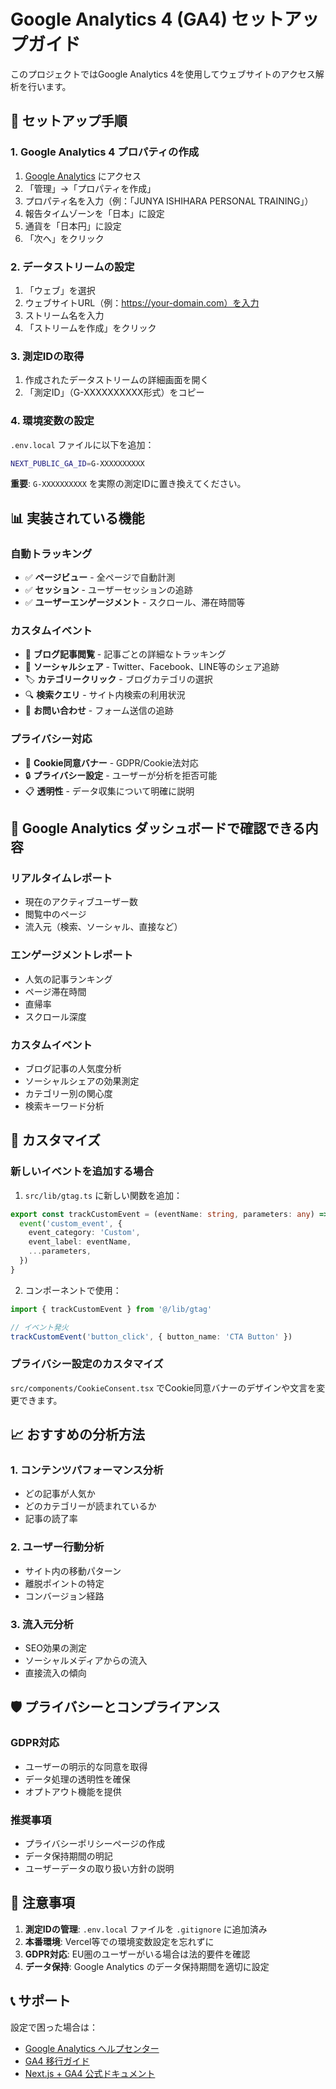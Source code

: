 # Google Analytics 4 (GA4) セットアップガイド

このプロジェクトではGoogle Analytics 4を使用してウェブサイトのアクセス解析を行います。

## 🚀 セットアップ手順

### 1. Google Analytics 4 プロパティの作成

1. [Google Analytics](https://analytics.google.com/) にアクセス
2. 「管理」→「プロパティを作成」
3. プロパティ名を入力（例：「JUNYA ISHIHARA PERSONAL TRAINING」）
4. 報告タイムゾーンを「日本」に設定
5. 通貨を「日本円」に設定
6. 「次へ」をクリック

### 2. データストリームの設定

1. 「ウェブ」を選択
2. ウェブサイトURL（例：https://your-domain.com）を入力
3. ストリーム名を入力
4. 「ストリームを作成」をクリック

### 3. 測定IDの取得

1. 作成されたデータストリームの詳細画面を開く
2. 「測定ID」（G-XXXXXXXXXX形式）をコピー

### 4. 環境変数の設定

`.env.local` ファイルに以下を追加：

```bash
NEXT_PUBLIC_GA_ID=G-XXXXXXXXXX
```

**重要**: `G-XXXXXXXXXX` を実際の測定IDに置き換えてください。

## 📊 実装されている機能

### 自動トラッキング
- ✅ **ページビュー** - 全ページで自動計測
- ✅ **セッション** - ユーザーセッションの追跡
- ✅ **ユーザーエンゲージメント** - スクロール、滞在時間等

### カスタムイベント
- 📖 **ブログ記事閲覧** - 記事ごとの詳細なトラッキング
- 🔗 **ソーシャルシェア** - Twitter、Facebook、LINE等のシェア追跡
- 🏷️ **カテゴリークリック** - ブログカテゴリの選択
- 🔍 **検索クエリ** - サイト内検索の利用状況
- 📧 **お問い合わせ** - フォーム送信の追跡

### プライバシー対応
- 🍪 **Cookie同意バナー** - GDPR/Cookie法対応
- 🔒 **プライバシー設定** - ユーザーが分析を拒否可能
- 📋 **透明性** - データ収集について明確に説明

## 🎯 Google Analytics ダッシュボードで確認できる内容

### リアルタイムレポート
- 現在のアクティブユーザー数
- 閲覧中のページ
- 流入元（検索、ソーシャル、直接など）

### エンゲージメントレポート
- 人気の記事ランキング
- ページ滞在時間
- 直帰率
- スクロール深度

### カスタムイベント
- ブログ記事の人気度分析
- ソーシャルシェアの効果測定
- カテゴリー別の関心度
- 検索キーワード分析

## 🔧 カスタマイズ

### 新しいイベントを追加する場合

1. `src/lib/gtag.ts` に新しい関数を追加：

```typescript
export const trackCustomEvent = (eventName: string, parameters: any) => {
  event('custom_event', {
    event_category: 'Custom',
    event_label: eventName,
    ...parameters,
  })
}
```

2. コンポーネントで使用：

```typescript
import { trackCustomEvent } from '@/lib/gtag'

// イベント発火
trackCustomEvent('button_click', { button_name: 'CTA Button' })
```

### プライバシー設定のカスタマイズ

`src/components/CookieConsent.tsx` でCookie同意バナーのデザインや文言を変更できます。

## 📈 おすすめの分析方法

### 1. コンテンツパフォーマンス分析
- どの記事が人気か
- どのカテゴリーが読まれているか
- 記事の読了率

### 2. ユーザー行動分析
- サイト内の移動パターン
- 離脱ポイントの特定
- コンバージョン経路

### 3. 流入元分析
- SEO効果の測定
- ソーシャルメディアからの流入
- 直接流入の傾向

## 🛡️ プライバシーとコンプライアンス

### GDPR対応
- ユーザーの明示的な同意を取得
- データ処理の透明性を確保
- オプトアウト機能を提供

### 推奨事項
- プライバシーポリシーページの作成
- データ保持期間の明記
- ユーザーデータの取り扱い方針の説明

## 🚨 注意事項

1. **測定IDの管理**: `.env.local` ファイルを `.gitignore` に追加済み
2. **本番環境**: Vercel等での環境変数設定を忘れずに 
3. **GDPR対応**: EU圏のユーザーがいる場合は法的要件を確認
4. **データ保持**: Google Analytics のデータ保持期間を適切に設定

## 📞 サポート

設定で困った場合は：
- [Google Analytics ヘルプセンター](https://support.google.com/analytics/)
- [GA4 移行ガイド](https://support.google.com/analytics/answer/9744165)
- [Next.js + GA4 公式ドキュメント](https://nextjs.org/docs/basic-features/supported-browsers-features)